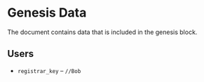 # Genesis Data
The document contains data that is included in the genesis block.

## Users
  * `registrar_key` – `//Bob`
